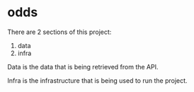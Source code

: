 # odds

There are 2 sections of this project:
1. data
2. infra

Data is the data that is being retrieved from the API.

Infra is the infrastructure that is being used to run the project.

